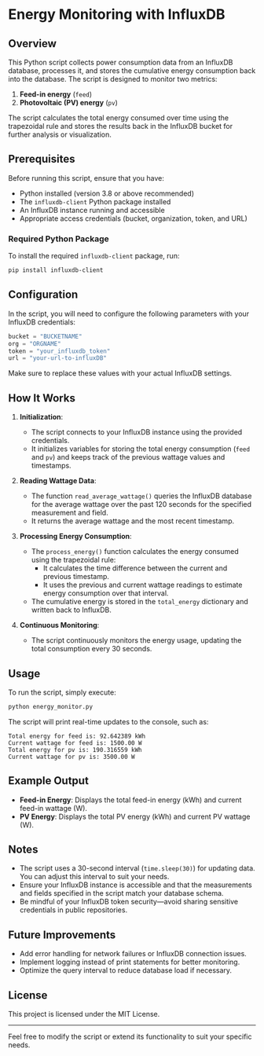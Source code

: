 # Energy Monitoring with InfluxDB

## Overview
This Python script collects power consumption data from an InfluxDB database, processes it, and stores the cumulative energy consumption back into the database. The script is designed to monitor two metrics:
1. **Feed-in energy** (`feed`)
2. **Photovoltaic (PV) energy** (`pv`)

The script calculates the total energy consumed over time using the trapezoidal rule and stores the results back in the InfluxDB bucket for further analysis or visualization.

## Prerequisites
Before running this script, ensure that you have:
- Python installed (version 3.8 or above recommended)
- The `influxdb-client` Python package installed
- An InfluxDB instance running and accessible
- Appropriate access credentials (bucket, organization, token, and URL)

### Required Python Package
To install the required `influxdb-client` package, run:

```bash
pip install influxdb-client
```

## Configuration
In the script, you will need to configure the following parameters with your InfluxDB credentials:

```python
bucket = "BUCKETNAME"
org = "ORGNAME"
token = "your_influxdb_token"
url = "your-url-to-influxDB"
```

Make sure to replace these values with your actual InfluxDB settings.

## How It Works
1. **Initialization**:
   - The script connects to your InfluxDB instance using the provided credentials.
   - It initializes variables for storing the total energy consumption (`feed` and `pv`) and keeps track of the previous wattage values and timestamps.

2. **Reading Wattage Data**:
   - The function `read_average_wattage()` queries the InfluxDB database for the average wattage over the past 120 seconds for the specified measurement and field.
   - It returns the average wattage and the most recent timestamp.

3. **Processing Energy Consumption**:
   - The `process_energy()` function calculates the energy consumed using the trapezoidal rule:
     - It calculates the time difference between the current and previous timestamp.
     - It uses the previous and current wattage readings to estimate energy consumption over that interval.
   - The cumulative energy is stored in the `total_energy` dictionary and written back to InfluxDB.

4. **Continuous Monitoring**:
   - The script continuously monitors the energy usage, updating the total consumption every 30 seconds.

## Usage
To run the script, simply execute:

```bash
python energy_monitor.py
```

The script will print real-time updates to the console, such as:

```
Total energy for feed is: 92.642389 kWh
Current wattage for feed is: 1500.00 W
Total energy for pv is: 190.316559 kWh
Current wattage for pv is: 3500.00 W
```

## Example Output
- **Feed-in Energy**: Displays the total feed-in energy (kWh) and current feed-in wattage (W).
- **PV Energy**: Displays the total PV energy (kWh) and current PV wattage (W).

## Notes
- The script uses a 30-second interval (`time.sleep(30)`) for updating data. You can adjust this interval to suit your needs.
- Ensure your InfluxDB instance is accessible and that the measurements and fields specified in the script match your database schema.
- Be mindful of your InfluxDB token security—avoid sharing sensitive credentials in public repositories.

## Future Improvements
- Add error handling for network failures or InfluxDB connection issues.
- Implement logging instead of print statements for better monitoring.
- Optimize the query interval to reduce database load if necessary.

## License
This project is licensed under the MIT License.

---

Feel free to modify the script or extend its functionality to suit your specific needs.
